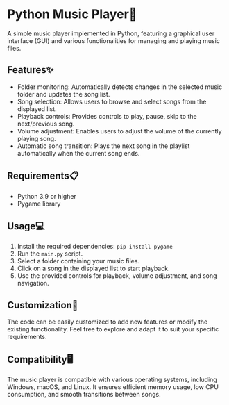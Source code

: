 # Python Music Player:musical_note:

A simple music player implemented in Python, featuring a graphical user interface (GUI) and various functionalities for managing and playing music files.

## Features:sparkles:

- Folder monitoring: Automatically detects changes in the selected music folder and updates the song list.
- Song selection: Allows users to browse and select songs from the displayed list.
- Playback controls: Provides controls to play, pause, skip to the next/previous song.
- Volume adjustment: Enables users to adjust the volume of the currently playing song.
- Automatic song transition: Plays the next song in the playlist automatically when the current song ends.

## Requirements:clipboard:

- Python 3.9 or higher
- Pygame library

## Usage:computer:

1. Install the required dependencies: `pip install pygame`
2. Run the `main.py` script.
3. Select a folder containing your music files.
4. Click on a song in the displayed list to start playback.
5. Use the provided controls for playback, volume adjustment, and song navigation.

## Customization:wrench:

The code can be easily customized to add new features or modify the existing functionality. Feel free to explore and adapt it to suit your specific requirements.

## Compatibility:desktop_computer:

The music player is compatible with various operating systems, including Windows, macOS, and Linux. It ensures efficient memory usage, low CPU consumption, and smooth transitions between songs.




